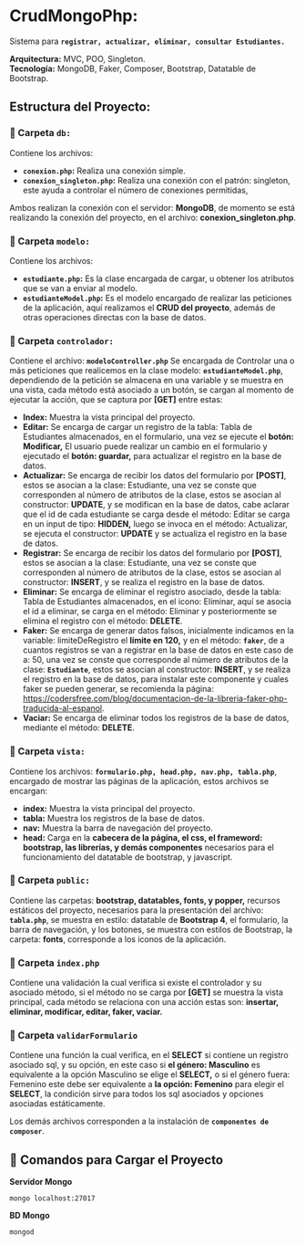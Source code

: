 # CrudMongoPhp:
Sistema para **`registrar, actualizar, eliminar, consultar Estudiantes.`**

**Arquitectura:** MVC, POO, Singleton.  
**Tecnología:** MongoDB, Faker, Composer, Bootstrap, Datatable de Bootstrap.

## Estructura del Proyecto:

### 📂 Carpeta `db:`
Contiene los archivos:
- **`conexion.php`:** Realiza una conexión simple.
- **`conexion_singleton.php`:** Realiza una conexión con el patrón: singleton, este ayuda a controlar el número de conexiones permitidas,


Ambos realizan la conexión con el servidor: **MongoDB**, de momento se está realizando la conexión del proyecto, en el archivo: **conexion_singleton.php**.

### 📂 Carpeta `modelo:`
Contiene los archivos:
- **`estudiante.php`:** Es la clase encargada de cargar, u obtener los atributos que se van a enviar al modelo.
- **`estudianteModel.php`:** Es el modelo encargado de realizar las peticiones de la aplicación, aquí realizamos el **CRUD del proyecto**, además de otras operaciones directas con la base de datos.

### 📂 Carpeta `controlador:`
Contiene el archivo: **`modeloController.php`** Se encargada de Controlar una o más peticiones que realicemos en la clase modelo: **`estudianteModel.php`**, dependiendo de la petición se almacena en una variable y se muestra en una vista, cada método está asociado a un botón, se cargan al momento de ejecutar la acción, que se captura por **[GET]** entre estas:
- **Index:** Muestra la vista principal del proyecto.
- **Editar:** Se encarga de cargar un registro de la tabla: Tabla de Estudiantes almacenados, en el formulario, una vez se ejecute el **botón: Modificar,** El usuario puede realizar un cambio en el formulario y ejecutado el **botón: guardar,** para actualizar el registro en la base de datos.
- **Actualizar:** Se encarga de recibir los datos del formulario por **[POST]**, estos se asocian a la clase: Estudiante, una vez se conste que corresponden al número de atributos de la clase, estos se asocian al constructor: **UPDATE**, y se modifican en la base de datos, cabe aclarar que el id de cada estudiante se carga desde el método: Editar se carga en un input de tipo: **HIDDEN,** luego se invoca en el método: Actualizar, se ejecuta el constructor: **UPDATE**  y se actualiza el registro en la base de datos.
- **Registrar:** Se encarga de recibir los datos del formulario por **[POST]**, estos se asocian a la clase: Estudiante, una vez se conste que corresponden al número de atributos de la clase, estos se asocian al constructor: **INSERT**, y se realiza el registro en la base de datos.
- **Eliminar:** Se encarga de eliminar el registro asociado, desde la tabla: Tabla de Estudiantes almacenados, en el icono: Eliminar, aquí se asocia el id a eliminar, se carga en el método: Eliminar y posteriormente se elimina el registro con el método: **DELETE**.
- **Faker:** Se encarga de generar datos falsos, inicialmente indicamos en la variable: limiteDeRegistro el **límite en 120,** y en el método: **`faker`**, de a cuantos registros se van a registrar en la base de datos en este caso de a: 50, una vez se conste que corresponde al número de atributos de la clase: **`Estudiante`**, estos se asocian al constructor: **INSERT**, y se realiza el registro en la base de datos, para instalar este componente y cuales faker se pueden generar, se recomienda la página: https://codersfree.com/blog/documentacion-de-la-libreria-faker-php-traducida-al-espanol.
- **Vaciar:** Se encarga de eliminar todos los registros de la base de datos, mediante el método: **DELETE**.

### 📂 Carpeta `vista:`
Contiene los archivos: **`formulario.php, head.php, nav.php, tabla.php`**, encargado de mostrar las páginas de la aplicación, estos archivos se encargan:
- **index:** Muestra la vista principal del proyecto.
- **tabla:** Muestra los registros de la base de datos.
- **nav:** Muestra la barra de navegación del proyecto.
- **head:** Carga en la **cabecera de la página, el css, el frameword: bootstrap, las librerías, y demás componentes** necesarios para el funcionamiento del datatable de bootstrap, y javascript.

### 📂 Carpeta `public:`
Contiene las carpetas: **bootstrap, datatables, fonts, y popper,** recursos estáticos del proyecto, necesarios para la presentación del archivo: **`tabla.php`**, se muestra en estilo: datatable de **Bootstrap 4**, el formulario, la barra de navegación, y los botones, se muestra con estilos de Bootstrap, la carpeta: **fonts**, corresponde a los iconos de la aplicación.

### 📄 Carpeta `index.php`
Contiene una validación la cual verifica si existe el controlador y su asociado método, si el método no se carga por **[GET]** se muestra la vista principal, cada método se relaciona con una acción estas son: **insertar, eliminar, modificar, editar, faker, vaciar.**

### 📄 Carpeta `validarFormulario`
Contiene una función la cual verifica, en el **SELECT** si contiene un registro asociado sql, y su opción, en este caso si **el género: Masculino** es equivalente a la opción Masculino se elige el **SELECT,** o si el género fuera: Femenino este debe ser equivalente a **la opción: Femenino** para elegir el **SELECT**, la condición sirve para todos los sql asociados y opciones asociadas estáticamente.

Los demás archivos corresponden a la instalación de **`componentes de composer`**. 

## 🚀 Comandos para Cargar el Proyecto
**Servidor Mongo**


`mongo localhost:27017`

**BD Mongo**


`mongod`

